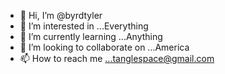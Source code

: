 - 👋 Hi, I’m @byrdtyler
- 👀 I’m interested in ...Everything
- 🌱 I’m currently learning ...Anything
- 💞️ I’m looking to collaborate on ...America
- 📫 How to reach me ...tanglespace@gmail.com

<!---
byrdtyler/byrdtyler is a ✨ special ✨ repository because its `README.md` (this file) appears on your GitHub profile.
You can click the Preview link to take a look at your changes.
--->
